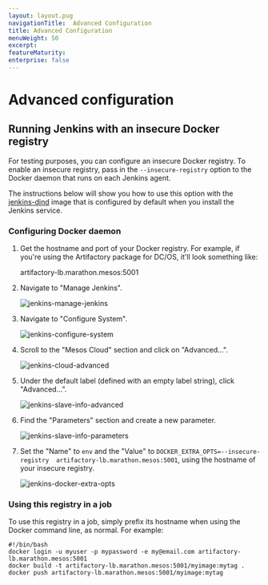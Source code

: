 ```yaml
---
layout: layout.pug
navigationTitle:  Advanced Configuration
title: Advanced Configuration
menuWeight: 50
excerpt:
featureMaturity:
enterprise: false
---
```

<h1>Advanced configuration</h1>

<h2>Running Jenkins with an insecure Docker registry</h2>

For testing purposes, you can configure an insecure Docker registry. To enable an insecure registry, pass in the <code>--insecure-registry</code> option to the Docker daemon that runs on each Jenkins agent.

The instructions below will show you how to use this option with the <a href="https://github.com/mesosphere/dcos-jenkins-dind-agent/">jenkins-dind</a> image that is configured by default when you install the Jenkins service.

<h3>Configuring Docker daemon</h3>

<ol>
<li>Get the hostname and port of your Docker registry. For example, if you're using the Artifactory package for DC/OS, it'll look something like:

artifactory-lb.marathon.mesos:5001</p></li>
<li><p>Navigate to "Manage Jenkins".

<img src="/services/jenkins/img/dcos-jenkins-manage-jenkins.png" alt="jenkins-manage-jenkins" /></p></li>
<li><p>Navigate to "Configure System".

<img src="/services/jenkins/img/dcos-jenkins-configure-system.png" alt="jenkins-configure-system" /></p></li>
<li><p>Scroll to the "Mesos Cloud" section and click on "Advanced...".

<img src="/services/jenkins/img/dcos-jenkins-cloud-advanced.png" alt="jenkins-cloud-advanced" /></p></li>
<li><p>Under the default label (defined with an empty label string), click "Advanced...".

<img src="/services/jenkins/img/dcos-jenkins-slave-info-advanced.png" alt="jenkins-slave-info-advanced" /></p></li>
<li><p>Find the "Parameters" section and create a new parameter.

<img src="/services/jenkins/img/dcos-jenkins-slave-info-parameters.png" alt="jenkins-slave-info-parameters" /></p></li>
<li><p>Set the "Name" to <code>env</code> and the "Value" to <code>DOCKER_EXTRA_OPTS=--insecure-registry  artifactory-lb.marathon.mesos:5001</code>, using the hostname of your insecure registry.

<img src="/services/jenkins/img/dcos-jenkins-docker-extra-opts.png" alt="jenkins-docker-extra-opts" /></p></li>
</ol>

<h3>Using this registry in a job</h3>

<p>To use this registry in a job, simply prefix its hostname when using the Docker command line, as normal. For example:

<pre><code>#!/bin/bash
docker login -u myuser -p mypassword -e my@email.com artifactory-lb.marathon.mesos:5001
docker build -t artifactory-lb.marathon.mesos:5001/myimage:mytag .
docker push artifactory-lb.marathon.mesos:5001/myimage:mytag
</code></pre>

